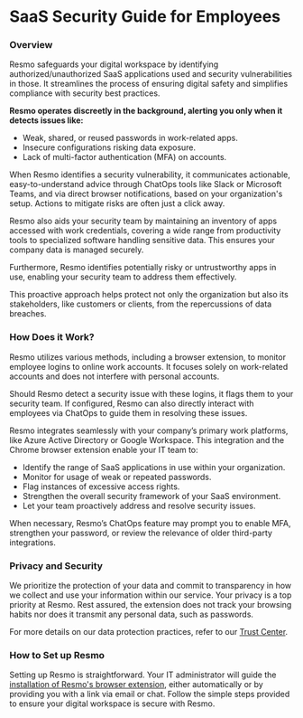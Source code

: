 # SaaS Security Guide for Employees

### Overview

Resmo safeguards your digital workspace by identifying authorized/unauthorized SaaS applications used and security vulnerabilities in those. It streamlines the process of ensuring digital safety and simplifies compliance with security best practices.

**Resmo operates discreetly in the background, alerting you only when it detects issues like:**

* Weak, shared, or reused passwords in work-related apps.
* Insecure configurations risking data exposure.
* Lack of multi-factor authentication (MFA) on accounts.

When Resmo identifies a security vulnerability, it communicates actionable, easy-to-understand advice through ChatOps tools like Slack or Microsoft Teams, and via direct browser notifications, based on your organization's setup. Actions to mitigate risks are often just a click away.

Resmo also aids your security team by maintaining an inventory of apps accessed with work credentials, covering a wide range from productivity tools to specialized software handling sensitive data. This ensures your company data is managed securely.

Furthermore, Resmo identifies potentially risky or untrustworthy apps in use, enabling your security team to address them effectively.

This proactive approach helps protect not only the organization but also its stakeholders, like customers or clients, from the repercussions of data breaches.

### How Does it Work?

Resmo utilizes various methods, including a browser extension, to monitor employee logins to online work accounts. It focuses solely on work-related accounts and does not interfere with personal accounts.

Should Resmo detect a security issue with these logins, it flags them to your security team. If configured, Resmo can also directly interact with employees via ChatOps to guide them in resolving these issues.

Resmo integrates seamlessly with your company’s primary work platforms, like Azure Active Directory or Google Workspace. This integration and the Chrome browser extension enable your IT team to:

* Identify the range of SaaS applications in use within your organization.
* Monitor for usage of weak or repeated passwords.
* Flag instances of excessive access rights.
* Strengthen the overall security framework of your SaaS environment.
* Let your team proactively address and resolve security issues.

When necessary, Resmo’s ChatOps feature may prompt you to enable MFA, strengthen your password, or review the relevance of older third-party integrations.

### Privacy and Security

We prioritize the protection of your data and commit to transparency in how we collect and use your information within our service. Your privacy is a top priority at Resmo. Rest assured, the extension does not track your browsing habits nor does it transmit any personal data, such as passwords.

For more details on our data protection practices, refer to our [Trust Center](https://trust.resmo.com/).

### How to Set up Resmo

Setting up Resmo is straightforward. Your IT administrator will guide the [installation of Resmo's browser extension](../saas-discovery/chrome-browser-extension.md), either automatically or by providing you with a link via email or chat. Follow the simple steps provided to ensure your digital workspace is secure with Resmo.
